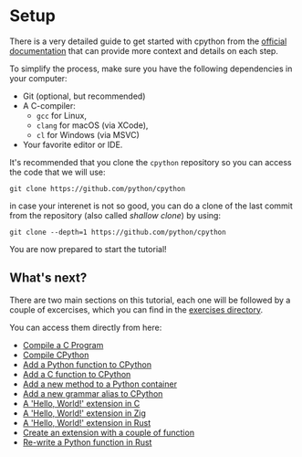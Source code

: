 # Setup

There is a very detailed guide to get started with cpython
from the [official documentation](https://devguide.python.org/getting-started/setup-building/)
that can provide more context and details on each step.

To simplify the process, make sure you have the following dependencies
in your computer:

* Git (optional, but recommended)
* A C-compiler:
    * `gcc` for Linux,
    * `clang` for macOS (via XCode),
    * `cl` for Windows (via MSVC)
* Your favorite editor or IDE.

It's recommended that you clone the `cpython` repository
so you can access the code that we will use:

```
git clone https://github.com/python/cpython
```
in case your interenet is not so good, you can do a clone of the last
commit from the repository (also called *shallow clone*) by using:

```
git clone --depth=1 https://github.com/python/cpython
```

You are now prepared to start the tutorial!

## What's next?

There are two main sections on this tutorial,
each one will be followed by a couple of excercises, which you can find in the
[exercises directory](excercises/).

You can access them directly from here:
* [Compile a C Program](excercises/00_compile_cprogram.md)
* [Compile CPython](excercises/01_compile_cpython.md)
* [Add a Python function to CPython](excercises/02_add_python_function.md)
* [Add a C function to CPython](excercises/03_add_c_function.md)
* [Add a new method to a Python container](excercises/04_add_container_method.md)
* [Add a new grammar alias to CPython](excercises/05_add_grammar_alias.md)
* [A 'Hello, World!' extension in C](excercises/06_helloworld_c.md)
* [A 'Hello, World!' extension in Zig](excercises/07_helloworld_zig.md)
* [A 'Hello, World!' extension in Rust](excercises/08_helloworld_rust.md)
* [Create an extension with a couple of function](excercises/09_module_with_functions.md)
* [Re-write a Python function in Rust](excercises/10_rewrite_python_functionality.md)
